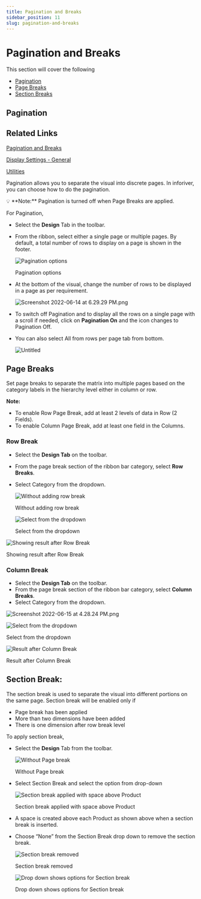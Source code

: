 ```yaml
---
title: Pagination and Breaks
sidebar_position: 11
slug: pagination-and-breaks
---
```

# Pagination and Breaks

This section will cover the following

- [Pagination](https://www.notion.so/Pagination-and-Breaks-afe1b0fc179c4e4d983f95b2a52c34f6)
- [Page Breaks](https://www.notion.so/Pagination-and-Breaks-afe1b0fc179c4e4d983f95b2a52c34f6)
- [Section Breaks](https://www.notion.so/Pagination-and-Breaks-afe1b0fc179c4e4d983f95b2a52c34f6)

## **Pagination**

## Related Links

[Pagination and Breaks](settings/pagination-and-breaks)

[Display Settings - General](settings/display-settings---general/)

[Utilities](settings/utilities)

Pagination allows you to separate the visual into discrete pages. In inforiver, you can choose how to do the pagination.

<aside>
💡 **Note:** Pagination is turned off when Page Breaks are applied.

</aside>

For Pagination,

- Select the **Design** Tab in the toolbar.
- From the ribbon, select either a single page or multiple pages. By default, a total number of rows to display on a page is shown in the footer.
    
    ![Pagination options](/img/Setting/Pagination/pagination1.png)

    Pagination options
    
- At the bottom of the visual, change the number of rows to be displayed in a page as per requirement.
    
    ![Screenshot 2022-06-14 at 6.29.29 PM.png](/img/Setting/Pagination/pagination2.png)
    
- To switch off Pagination and to display all the rows on a single page with a scroll if needed, click on **Pagination On** and the icon changes to Pagination Off.
- You can also select All from rows per page tab from bottom.
    
    ![Untitled](/img/Setting/Pagination/pagination3.png)

## Page Breaks

Set page breaks to separate the matrix into multiple pages based on the category labels in the hierarchy level either in column or row.

**Note:**

- To enable Row Page Break, add at least 2 levels of data in Row (2 Fields).
- To enable Column Page Break, add at least one field in the Columns.

### **Row Break**

- Select the **Design Tab** on the toolbar.
- From the page break section of the ribbon bar category, select **Row Breaks**.
- Select Category from the dropdown.
    
    ![Without adding row break](/img/Setting/Pagination/pagination4.png)

    Without adding row break
    
    ![Select from the dropdown](/img/Setting/Pagination/pagination5.png)
    
    Select from the dropdown
    

![Showing result after Row Break](/img/Setting/Pagination/pagination6.png)

Showing result after Row Break

### Column Break

- Select the **Design Tab** on the toolbar.
- From the page break section of the ribbon bar category, select **Column Breaks**.
- Select Category from the dropdown.

![Screenshot 2022-06-15 at 4.28.24 PM.png](/img/Setting/Pagination/pagination7.png)

![Select from the dropdown](/img/Setting/Pagination/pagination8.png)

Select from the dropdown

![Result after Column Break](/img/Setting/Pagination/pagination9.png)

Result after Column Break

## **Section Break:**

The section break is used to separate the visual into different portions on the same page. Section break will be enabled only if

- Page break has been applied
- More than two dimensions have been added
- There is one dimension after row break level

To apply section break,

- Select the **Design** Tab from the toolbar.
    
    ![Without Page break](/img/Setting/Pagination/pagination10.png)

    Without Page break
    
- Select Section Break and select the option from drop-down
    
    ![Section break applied with space above Product](/img/Setting/Pagination/pagination11.png)
    
    Section break applied with space above Product
    
- A space is created above each Product as shown above when a section break is inserted.
- Choose “None” from the  Section Break drop down to remove the section break.
    
    ![Section break removed](/img/Setting/Pagination/pagination11.png)

    Section break removed
    
    ![Drop down shows options for Section break](/img/Setting/Pagination/pagination12.png)
    
    Drop down shows options for Section break